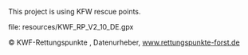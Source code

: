 This project is using KFW rescue points.

file: resources/KWF_RP_V2_10_DE.gpx

© KWF-Rettungspunkte , Datenurheber, www.rettungspunkte-forst.de